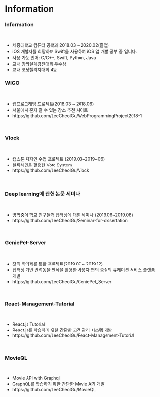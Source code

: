 # Information
<h3>Information</h3>
<br>
<ul>
  <li> 세종대학교 컴퓨터 공학과 2018.03 ~ 2020.02(졸업)
  <li> iOS 개발자를 희망하며 Swift을 사용하여 iOS 앱 개발 공부 중 입니다.
  <li> 사용 가능 언어: C/C++, Swift, Python, Java
  <li> 교내 창의설계경진대회 우수상
  <li> 교내 코딩챌리지대회 4등
</ul>
<h3>WIGO</h3>
<br>
<ul>
  <li>웹프로그래밍 프로젝트(2018.03 ~ 2018.06)</li>
  <li>서울에서 혼자 갈 수 있는 장소 추천 사이트</li>
  <li>https://github.com/LeeCheolGu/WebProgrammingProject2018-1</li>
</ul>
<br>
<h3>Vlock</h3>
<br>
<ul>
  <li>캡스톤 디자인 수업 프로젝트 (2019.03~2019~06)</li>
  <li>블록체인을 활용한 Vote System</li>
  <li>https://github.com/LeeCheolGu/Vlock</li>
</ul>
<br>
<h3>Deep learning에 관한 논문 세미나</h3>
<br>
<ul>
  <li>방학중에 학교 친구들과 딥러닝에 대한 세미나 (2019.06~2019.08)</li>
  <li>https://github.com/LeeCheolGu/Seminar-for-dissertation</li>
</ul>
<br>
<h3>GeniePet-Server</h3>
<br>
<ul>
  <li>창의 학기제를 통한 프로젝트(2019.07 ~ 2019.12)</li>
  <li>딥러닝 기반 반려동물 인식을 활용한 사용자 편의 중심의 큐레이션 서비스 플랫폼 개발</li>
  <li>https://github.com/LeeCheolGu/GeniePet_Server</li>
</ul>
<br>
<h3>React-Management-Tutorial</h3>
<br>
<ul>
  <li>React.js Tutorial</li>
  <li>React.js를 학습하기 위한 간단한 고객 관리 시스템 개발</li>
  <li>https://github.com/LeeCheolGu/React-Management-Tutorial</li>
</ul>
<br>
<h3>MovieQL</h3>
<br>
<ul>
  <li>Movie API with Graphql</li>
  <li>GraphQL를 학습하기 위한 간단한 Movie API 개발</li>
  <li>https://github.com/LeeCheolGu/MovieQL</li>
</ul>
